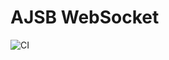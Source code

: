 # AJSB WebSocket
![CI](https://github.com/AndrK189100/websockets/actions/workflows/web.yaml/badge.svg)

